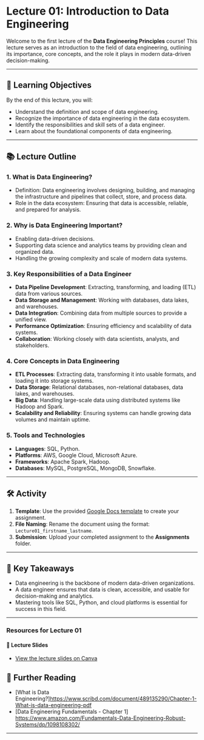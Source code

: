 # Lecture 01: Introduction to Data Engineering

Welcome to the first lecture of the **Data Engineering Principles** course! This lecture serves as an introduction to the field of data engineering, outlining its importance, core concepts, and the role it plays in modern data-driven decision-making.

---

## 🎯 **Learning Objectives**
By the end of this lecture, you will:
- Understand the definition and scope of data engineering.
- Recognize the importance of data engineering in the data ecosystem.
- Identify the responsibilities and skill sets of a data engineer.
- Learn about the foundational components of data engineering.

---

## 📚 **Lecture Outline**

### 1. **What is Data Engineering?**
   - Definition: Data engineering involves designing, building, and managing the infrastructure and pipelines that collect, store, and process data.
   - Role in the data ecosystem: Ensuring that data is accessible, reliable, and prepared for analysis.

### 2. **Why is Data Engineering Important?**
   - Enabling data-driven decisions.
   - Supporting data science and analytics teams by providing clean and organized data.
   - Handling the growing complexity and scale of modern data systems.

### 3. **Key Responsibilities of a Data Engineer**
   - **Data Pipeline Development**: Extracting, transforming, and loading (ETL) data from various sources.
   - **Data Storage and Management**: Working with databases, data lakes, and warehouses.
   - **Data Integration**: Combining data from multiple sources to provide a unified view.
   - **Performance Optimization**: Ensuring efficiency and scalability of data systems.
   - **Collaboration**: Working closely with data scientists, analysts, and stakeholders.

### 4. **Core Concepts in Data Engineering**
   - **ETL Processes**: Extracting data, transforming it into usable formats, and loading it into storage systems.
   - **Data Storage**: Relational databases, non-relational databases, data lakes, and warehouses.
   - **Big Data**: Handling large-scale data using distributed systems like Hadoop and Spark.
   - **Scalability and Reliability**: Ensuring systems can handle growing data volumes and maintain uptime.

### 5. **Tools and Technologies**
   - **Languages**: SQL, Python.
   - **Platforms**: AWS, Google Cloud, Microsoft Azure.
   - **Frameworks**: Apache Spark, Hadoop.
   - **Databases**: MySQL, PostgreSQL, MongoDB, Snowflake.

---

## 🛠️ **Activity**
1. **Template**: Use the provided [Google Docs template](https://docs.google.com/document/d/1pnFcJMD60s7axZ195MbQuxNfZSzVf0uYNNLPZXWCAW4/edit?usp=sharing) to create your assignment.
2. **File Naming**: Rename the document using the format: `Lecture01_firstname_lastname`.
3. **Submission**: Upload your completed assignment to the **Assignments** folder.
---

## 📌 **Key Takeaways**
- Data engineering is the backbone of modern data-driven organizations.
- A data engineer ensures that data is clean, accessible, and usable for decision-making and analytics.
- Mastering tools like SQL, Python, and cloud platforms is essential for success in this field.

---
### Resources for Lecture 01

#### 📑 **Lecture Slides**
- [View the lecture slides on Canva](https://www.canva.com/design/DAGcY_0VpU4/pvc1cl0s4P5DjU3MRATFEQ/view?utm_content=DAGcY_0VpU4&utm_campaign=designshare&utm_medium=link2&utm_source=uniquelinks&utlId=h07e9f572ba)

## 📂 **Further Reading**
- [What is Data Engineering?]https://www.scribd.com/document/489135290/Chapter-1-What-is-data-engineering-pdf
- [Data Engineering Fundamentals - Chapter 1] https://www.amazon.com/Fundamentals-Data-Engineering-Robust-Systems/dp/1098108302/

---



